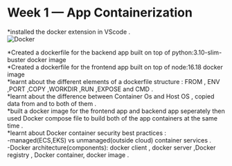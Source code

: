 # Week 1 — App Containerization
*installed the docker extension in VScode .<br>
![Docker](https://user-images.githubusercontent.com/80603078/222934496-69d32b26-07e2-4e87-9a11-82a25ffd422d.PNG)

  *Created a dockerfile for the backend app built on top of python:3.10-slim-buster docker image<br>
  *Created a dockerfile for the frontend app built on top of node:16.18 docker image <br>
  *learnt about the different elements of a dockerfile structure : FROM , ENV ,PORT ,COPY ,WORKDIR ,RUN ,EXPOSE and CMD . <br>
  *learnt about the difference between Container Os and Host OS , copied data from and to both of them .<br>
  *built a docker image for the frontend app and backend app seperately then used Docker compose file to build both of the app containers at the same time . <br>
  *learnt about Docker container security best practices :<br>
           -managed(ECS,EKS) vs unmanaged(outside cloud) container services .<br>
           -Docker architecture(components): docker client , docker server ,Docker registry , Docker container, docker image .<br>


